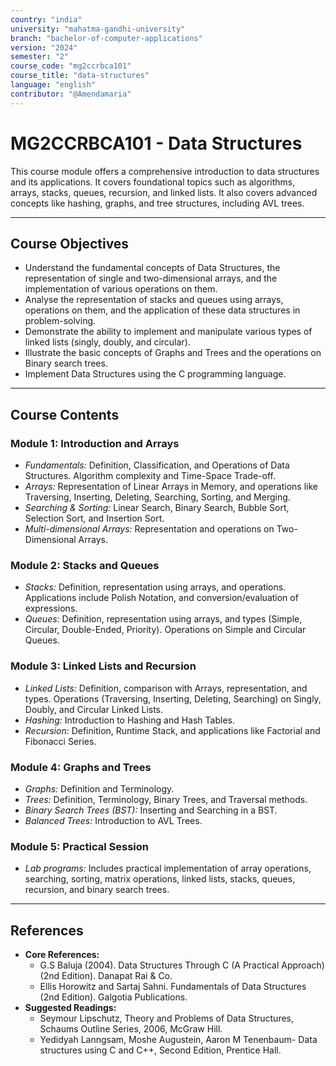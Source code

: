 ```yaml
---
country: "india"
university: "mahatma-gandhi-university"
branch: "bachelor-of-computer-applications"
version: "2024"
semester: "2"
course_code: "mg2ccrbca101"
course_title: "data-structures"
language: "english"
contributor: "@Amendamaria"
---
```

# MG2CCRBCA101 - Data Structures

This course module offers a comprehensive introduction to data structures and its applications. It covers foundational topics such as algorithms, arrays, stacks, queues, recursion, and linked lists. It also covers advanced concepts like hashing, graphs, and tree structures, including AVL trees.

---
## Course Objectives

* Understand the fundamental concepts of Data Structures, the representation of single and two-dimensional arrays, and the implementation of various operations on them.
* Analyse the representation of stacks and queues using arrays, operations on them, and the application of these data structures in problem-solving.
* Demonstrate the ability to implement and manipulate various types of linked lists (singly, doubly, and circular).
* Illustrate the basic concepts of Graphs and Trees and the operations on Binary search trees.
* Implement Data Structures using the C programming language.

---
## Course Contents


### Module 1: Introduction and Arrays
* *Fundamentals:* Definition, Classification, and Operations of Data Structures. Algorithm complexity and Time-Space Trade-off.
* *Arrays:* Representation of Linear Arrays in Memory, and operations like Traversing, Inserting, Deleting, Searching, Sorting, and Merging.
* *Searching & Sorting:* Linear Search, Binary Search, Bubble Sort, Selection Sort, and Insertion Sort.
* *Multi-dimensional Arrays:* Representation and operations on Two-Dimensional Arrays.

### Module 2: Stacks and Queues
* *Stacks:* Definition, representation using arrays, and operations. Applications include Polish Notation, and conversion/evaluation of expressions.
* *Queues:* Definition, representation using arrays, and types (Simple, Circular, Double-Ended, Priority). Operations on Simple and Circular Queues.

### Module 3: Linked Lists and Recursion
* *Linked Lists:* Definition, comparison with Arrays, representation, and types. Operations (Traversing, Inserting, Deleting, Searching) on Singly, Doubly, and Circular Linked Lists.
* *Hashing:* Introduction to Hashing and Hash Tables.
* *Recursion:* Definition, Runtime Stack, and applications like Factorial and Fibonacci Series.

### Module 4: Graphs and Trees
* *Graphs:* Definition and Terminology.
* *Trees:* Definition, Terminology, Binary Trees, and Traversal methods.
* *Binary Search Trees (BST):* Inserting and Searching in a BST.
* *Balanced Trees:* Introduction to AVL Trees.

### Module 5: Practical Session
* *Lab programs:* Includes practical implementation of array operations, searching, sorting, matrix operations, linked lists, stacks, queues, recursion, and binary search trees.

---
## References
* **Core References:**
    * G.S Baluja (2004). Data Structures Through C (A Practical Approach) (2nd Edition). Danapat Rai & Co.
    * Ellis Horowitz and Sartaj Sahni. Fundamentals of Data Structures (2nd Edition). Galgotia Publications.
* **Suggested Readings:**
    * Seymour Lipschutz, Theory and Problems of Data Structures, Schaums Outline Series, 2006, McGraw Hill.
    * Yedidyah Lanngsam, Moshe Augustein, Aaron M Tenenbaum- Data structures using C and C++, Second Edition, Prentice Hall.

